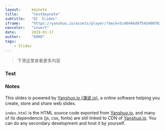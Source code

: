 ```yaml
---
layout:     keynote
title:      "testkeynote"
subtitle:   "🎞  Slides"
iframe:     "https://yanshuo.io/assets/player/?deck=5c40446d9f5454007026fa0a#/1"
navcolor:   "invert"
date:       2019-01-17
author:     "KOKO"
tags:
    - Slides
---
```



> 下滑这里查看更多内容

### Test




### Notes  

This slides is powered by [Yanshuo.io (演说.io)](http://yanshuo.io), a online software helping you create, store and share web slides. 

`index.html` is the HTML source code exported from [Yanshuo.io](http://yanshuo.io), and many of its dependencis (js, css, fonts) are still linked to CDN of [Yanshuo.io](http://yanshuo.io). You can do any secondary development and host it by yourself.